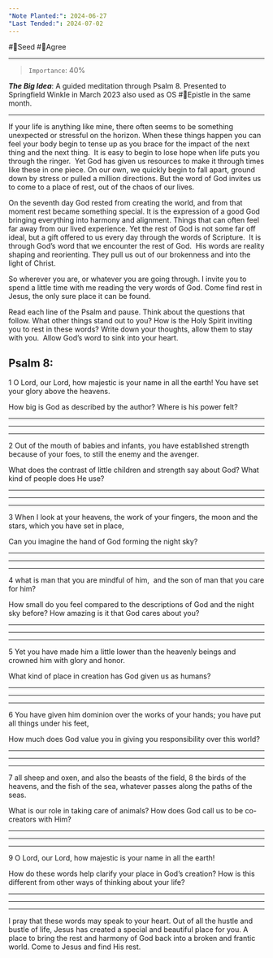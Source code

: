 ```yaml
---
"Note Planted:": 2024-06-27
"Last Tended:": 2024-07-02
---
```

#🌱Seed  #🙂Agree
****
> `Importance`: 40%
 
***The Big Idea***: A guided meditation through Psalm 8. Presented to Springfield Winkle in March 2023 also used as OS #📃Epistle in the same month.

****

If your life is anything like mine, there often seems to be something unexpected or stressful on the horizon. When these things happen you can feel your body begin to tense up as you brace for the impact of the next thing and the next thing.  It is easy to begin to lose hope when life puts you through the ringer.  Yet God has given us resources to make it through times like these in one piece. On our own, we quickly begin to fall apart, ground down by stress or pulled a million directions. But the word of God invites us to come to a place of rest, out of the chaos of our lives. 

  

On the seventh day God rested from creating the world, and from that moment rest became something special. It is the expression of a good God bringing everything into harmony and alignment. Things that can often feel far away from our lived experience. Yet the rest of God is not some far off ideal, but a gift offered to us every day through the words of Scripture.  It is through God’s word that we encounter the rest of God.  His words are reality shaping and reorienting. They pull us out of our brokenness and into the light of Christ.    

  

So wherever you are, or whatever you are going through. I invite you to spend a little time with me reading the very words of God. Come find rest in Jesus, the only sure place it can be found.

Read each line of the Psalm and pause. Think about the questions that follow. What other things stand out to you? How is the Holy Spirit inviting you to rest in these words? Write down your thoughts, allow them to stay with you.  Allow God’s word to sink into your heart.

## Psalm 8:

1 O Lord, our Lord, how majestic is your name in all the earth! You have set your glory above the heavens.

How big is God as described by the author? Where is his power felt?

---

---

---

2 Out of the mouth of babies and infants, you have established strength because of your foes, to still the enemy and the avenger.

What does the contrast of little children and strength say about God? What kind of people does He use?

---

---

---

3 When I look at your heavens, the work of your fingers, the moon and the stars, which you have set in place,

Can you imagine the hand of God forming the night sky?

---

---

---

4 what is man that you are mindful of him,  and the son of man that you care for him?

How small do you feel compared to the descriptions of God and the night sky before? How amazing is it that God cares about you?

---

---

---

5 Yet you have made him a little lower than the heavenly beings and crowned him with glory and honor.

What kind of place in creation has God given us as humans?

---

---

---

6 You have given him dominion over the works of your hands; you have put all things under his feet,

How much does God value you in giving you responsibility over this world?

---

---

---

7 all sheep and oxen, and also the beasts of the field, 8 the birds of the heavens, and the fish of the sea, whatever passes along the paths of the seas.

What is our role in taking care of animals? How does God call us to be co-creators with Him?

---

---

---

9 O Lord, our Lord, how majestic is your name in all the earth!

How do these words help clarify your place in God’s creation? How is this different from other ways of thinking about your life?

---

---

---

I pray that these words may speak to your heart. Out of all the hustle and bustle of life, Jesus has created a special and beautiful place for you. A place to bring the rest and harmony of God back into a broken and frantic world. Come to Jesus and find His rest.
